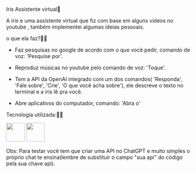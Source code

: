 Iris Assistente virtual🤖 

  

A iris e uma assistente virtual que fiz com base em alguns vídeos no youtube , também implementei algumas ideias pessoais. 

  

o que ela faz?🤷‍♂️ 

   - Faz pesquisas no google de acordo com o que você pedir, comando de voz: 'Pesquise por'. 

   - Reproduz músicas no youtube pelo comando de voz: 'Toque'. 

   - Tem a API da  OpenAI integrado com um dos comandos( 'Responda', 'Fale sobre', 'Crie', 'O que você acha sobre'), ele descreve o texto no terminal e a iris lê pra você. 

   - Abre aplicativos do computador, comando: 'Abra o' 

   

Tecnologia utilizada:👨‍💻 

   <div>
    <img height='50em' src="https://cdn.worldvectorlogo.com/logos/python-5.svg">                                                                                                               
    <img height='50em' src="https://cdn.worldvectorlogo.com/logos/visual-studio-code-1.svg">  
    



 

Obs: Para testar você tem que criar uma API no ChatGPT e muito simples o próprio chat te ensina(lembre  de substituir o campo "sua api" do código pela sua chave api). 
